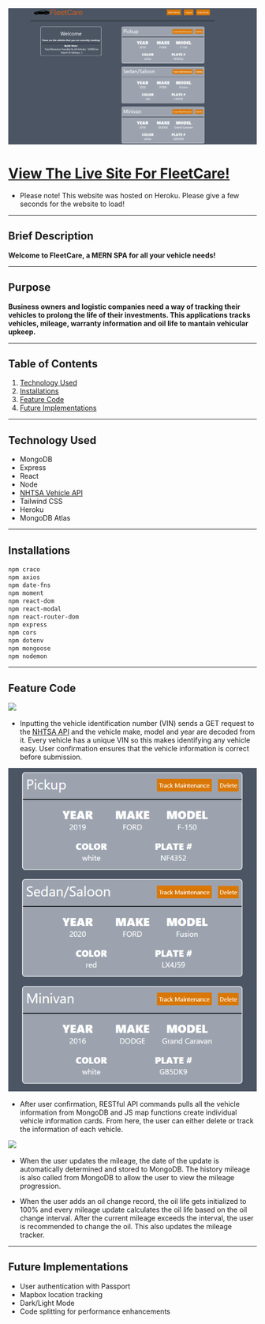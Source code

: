 <img src="./images/Capture.png">

# [View The Live Site For FleetCare!](https://aqueous-stream-64202.herokuapp.com/)  

* Please note! This website was hosted on Heroku. Please give a few seconds for the website to load!<br>
***

## Brief Description
**Welcome to FleetCare, a MERN SPA for all your vehicle needs!**
***
## Purpose
**Business owners and logistic companies need a way of tracking their vehicles to prolong the life of their investments. This applications tracks vehicles, mileage, warranty information and oil life to mantain vehicular upkeep.**
***

## Table of Contents
1. [Technology Used](#technology-used)
2. [Installations](#installations)
3. [Feature Code](#feature-code)
4. [Future Implementations](#future-implementations)
***

## Technology Used
* MongoDB
* Express
* React
* Node
* [NHTSA Vehicle API](https://vpic.nhtsa.dot.gov/api/)
* Tailwind CSS
* Heroku
* MongoDB Atlas
***

## Installations
```
npm craco
npm axios
npm date-fns
npm moment
npm react-dom
npm react-modal 
npm react-router-dom
npm express
npm cors
npm dotenv
npm mongoose
npm nodemon
```
***
## Feature Code
![](./images/Animation.gif)
* Inputting the vehicle identification number (VIN) sends a GET request to the [NHTSA API](https://vpic.nhtsa.dot.gov/api/)  and the vehicle make, model and year are decoded from it. Every vehicle has a unique VIN so this makes identifying any vehicle easy. User confirmation ensures that the vehicle information is correct before submission.

<img src="./images/vehicle list.PNG">

* After user confirmation, RESTful API commands pulls all the vehicle information from MongoDB and JS map functions create individual vehicle information cards. From here, the user can either delete or track the information of each vehicle.

![](./images/vehicle-detail.gif)
* When the user updates the mileage, the date of the update is automatically determined and stored to MongoDB. The history mileage is also called from MongoDB to allow the user to view the mileage progression.

* When the user adds an oil change record, the oil life gets initialized to 100% and every mileage update calculates the oil life based on the oil change interval. After the current mileage exceeds the interval, the user is recommended to change the oil. This also updates the mileage tracker.

***

## Future Implementations

* User authentication with Passport
* Mapbox location tracking
* Dark/Light Mode
* Code splitting for performance enhancements


